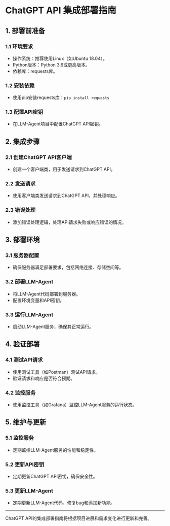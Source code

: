 # ChatGPT API 集成部署指南

## 1. 部署前准备

### 1.1 环境要求

- 操作系统：推荐使用Linux（如Ubuntu 18.04）。
- Python版本：Python 3.6或更高版本。
- 依赖库：requests库。

### 1.2 安装依赖

- 使用pip安装requests库：`pip install requests`

### 1.3 配置API密钥

- 在LLM-Agent项目中配置ChatGPT API密钥。

## 2. 集成步骤

### 2.1 创建ChatGPT API客户端

- 创建一个客户端类，用于发送请求到ChatGPT API。

### 2.2 发送请求

- 使用客户端类发送请求到ChatGPT API，并处理响应。

### 2.3 错误处理

- 添加错误处理逻辑，处理API请求失败或响应错误的情况。

## 3. 部署环境

### 3.1 服务器配置

- 确保服务器满足部署要求，包括网络连接、存储空间等。

### 3.2 部署LLM-Agent

- 将LLM-Agent代码部署到服务器。
- 配置环境变量和API密钥。

### 3.3 运行LLM-Agent

- 启动LLM-Agent服务，确保其正常运行。

## 4. 验证部署

### 4.1 测试API请求

- 使用测试工具（如Postman）测试API请求。
- 验证请求和响应是否符合预期。

### 4.2 监控服务

- 使用监控工具（如Grafana）监控LLM-Agent服务的运行状态。

## 5. 维护与更新

### 5.1 监控服务

- 定期监控LLM-Agent服务的性能和稳定性。

### 5.2 更新API密钥

- 定期更新ChatGPT API密钥，确保安全性。

### 5.3 更新LLM-Agent

- 定期更新LLM-Agent代码，修复bug和添加新功能。

---

ChatGPT API的集成部署指南将根据项目进展和需求变化进行更新和完善。
